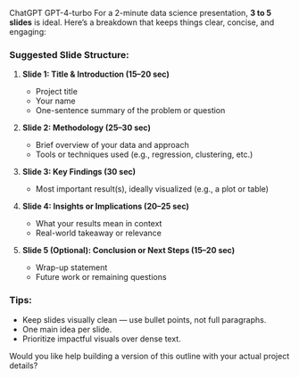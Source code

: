 ChatGPT GPT-4-turbo
For a 2-minute data science presentation, **3 to 5 slides** is ideal. Here’s a breakdown that keeps things clear, concise, and engaging:

### Suggested Slide Structure:

1. **Slide 1: Title & Introduction (15–20 sec)**

   * Project title
   * Your name
   * One-sentence summary of the problem or question

2. **Slide 2: Methodology (25–30 sec)**

   * Brief overview of your data and approach
   * Tools or techniques used (e.g., regression, clustering, etc.)

3. **Slide 3: Key Findings (30 sec)**

   * Most important result(s), ideally visualized (e.g., a plot or table)

4. **Slide 4: Insights or Implications (20–25 sec)**

   * What your results mean in context
   * Real-world takeaway or relevance

5. **Slide 5 (Optional): Conclusion or Next Steps (15–20 sec)**

   * Wrap-up statement
   * Future work or remaining questions

### Tips:

* Keep slides visually clean — use bullet points, not full paragraphs.
* One main idea per slide.
* Prioritize impactful visuals over dense text.

Would you like help building a version of this outline with your actual project details?
